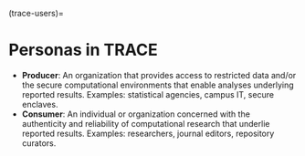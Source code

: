 (trace-users)=
# Personas in TRACE

* **Producer**: An organization that provides access to restricted data and/or
 the secure computational environments that enable analyses underlying reported
 results. Examples: statistical agencies, campus IT, secure enclaves.
* **Consumer**: An individual or organization concerned with the authenticity
 and reliability of computational research that underlie reported results.
 Examples: researchers, journal editors, repository curators.

